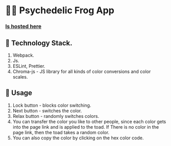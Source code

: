 # 🐸🌈 Psychedelic Frog App

### [Is hosted here](https://dvaid0805.github.io/colorFrogApp)

## 📎 Technology Stack.
1) Webpack.
2) Js.
3) ESLint, Prettier.
4) Chroma-js - JS library for all kinds of color conversions and color scales.

## 🧾 Usage
1) Lock button - blocks color switching.
2) Next button - switches the color.
3) Relax button - randomly switches colors.
4) You can transfer the color you like to other people, since each color gets into the page link and is applied to the toad. 
If There is no color in the page link, then the toad takes a random color.
5) You can also copy the color by clicking on the hex color code.
